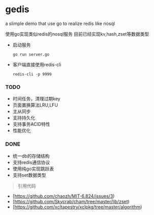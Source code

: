 # gedis
a slimple demo that use go to realize redis like nosql 


 使用go实现类似redis的nosql服务
 目前已经实现kv,hash,zset等数据类型
* 启动服务
  ```
  go run server.go
  ```
* 客户端直接使用redis-cli
  ```
  redis-cli -p 9999
  ```
### TODO
* 时间任务，清理过期key
* 页面置换算法LRU,LFU
* 主从同步
* 支持持久化
* 支持事务ACID特性
* 性能优化
### DONE
* 统一db的存储结构
* 支持redis通信协议
* 使用纯go实现跳跃表
* 支持set数据类型
> 引用代码
* [https://github.com/chaozh/MIT-6.824/issues/3)
* [https://github.com/Skycrab/cham/tree/master/lib/zset)
* [https://github.com/xcltapestry/xclpkg/tree/master/algorithm)


